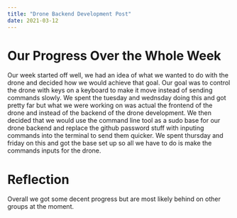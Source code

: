 ```yaml
---
title: "Drone Backend Development Post"
date: 2021-03-12
---
```

<h1>Our Progress Over the Whole Week</h1>
Our week started off well, we had an idea of what we wanted to do with the drone and decided how we would achieve that goal. Our goal was to control the drone with
keys on a keyboard to make it move instead of sending commands slowly. We spent the tuesday and wednsday doing this and got pretty far but what we were working on
was actual the frontend of the drone and instead of the backend of the drone development. We then decided that we would use the command line tool as a sudo base
for our drone backend and replace the github password stuff with inputing commands into the terminal to send them quicker. We spent thursday and friday on this and
got the base set up so all we have to do is make the commands inputs for the drone.
<h1>Reflection</h1>
Overall we got some decent progress but are most likely behind on other groups at the moment.
